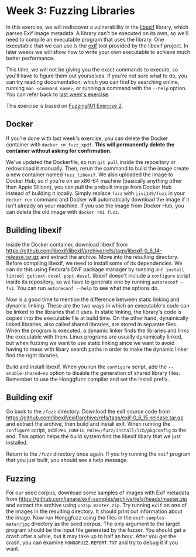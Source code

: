 # Week 3: Fuzzing Libraries

In this exercise, we will rediscover a vulnerability in the [libexif](https://libexif.github.io/) library, which parses Exif image metadata.
A library can't be executed on its own, so we'll need to compile an executable program that uses the library.
One executable that we can use is the [exif](https://github.com/libexif/exif) tool provided by the libexif project.
In later weeks we will show how to write your own executable to achieve much better performance.

This time, we will not be giving you the exact commands to execute, so you'll have to figure them out yourselves.
If you're not sure what to do, you can try reading documentation, which you can find by searching online, running `man <command_name>`, or running a command with the `--help` option.
You can refer back to [last week's exercise](week2.md).

This exercise is based on [Fuzzing101 Exercise 2](https://github.com/antonio-morales/Fuzzing101/tree/main/Exercise%202).

## Docker

If you're done with last week's exercise, you can delete the Docker container with `docker rm fuzz_xpdf`.
**This will permanently delete the container without asking for confirmation.**

We've updated the Dockerfile, so run `git pull` inside the repository or redownload it manually.
Then, rerun the command to build the image create a new container named `fuzz_libexif`.
We also uploaded the image to Docker Hub, so if you're on an x86-64 machine (basically anything other than Apple Silicon), you can pull the prebuilt image from Docker Hub instead of building it locally.
Simply replace `fuzz` with `jivi149/fuzz` in your `docker run` command and Docker will automatically download the image if it isn't already on your machine.
If you use the image from Docker Hub, you can delete the old image with `docker rmi fuzz`.

## Building libexif

Inside the Docker container, download libexif from <https://github.com/libexif/libexif/archive/refs/tags/libexif-0_6_14-release.tar.gz> and extract the archive.
Move into the resulting directory.
Before compiling libexif, we need to install some of its dependencies.
We can do this using Fedora's DNF package manager by running `dnf install libtool gettext-devel popt-devel`.
libexif doesn't include a `configure` script inside its repository, so we have to generate one by running `autoreconf -fvi`.
You can run `autoreconf --help` to see what the options do.

Now is a good time to mention the difference between static linking and dynamic linking.
These are the two ways in which an executable's code can be linked to the libraries that it uses.
In static linking, the library's code is copied into the executable file at build time.
On the other hand, dynamically linked libraries, also called shared libraries, are stored in separate files.
When the program is executed, a dynamic linker finds the libraries and links the executable with them.
Linux programs are usually dynamically linked, but when fuzzing we want to use static linking since we want to avoid having to mess with libary search paths in order to make the dynamic linker find the right libraries.

Build and install libexif.
When you run the `configure` script, add the `--enable-shared=no` option to disable the generation of shared library files.
Remember to use the Honggfuzz compiler and set the install prefix.

## Building exif

Go back to the `/fuzz` directory.
Download the exif source code from <https://github.com/libexif/exif/archive/refs/tags/exif-0_6_15-release.tar.gz> and extract the archive, then build and install exif.
When running the `configure` script, add `PKG_CONFIG_PATH=/fuzz/install/lib/pkgconfig` to the end.
This option helps the build system find the libexif libary that we just installed.

Return to the `/fuzz` directory once again.
If you try running the `exif` program that you just built, you should see a help message.

## Fuzzing

For our seed corpus, download some samples of images with Exif metadata from <https://github.com/ianare/exif-samples/archive/refs/heads/master.zip> and extract the archive using `unzip master.zip`.
Try running `exif` on one of the images in the resulting directory.
It should print out information about the image.
Now run Honggfuzz using the files in the `exif-samples-mater/jpg` directory as the seed corpus.
The only argument to the target program should be the input file generated by the fuzzer.
You should get a crash after a while, but it may take up to half an hour.
After you get the crash, you can examine `HONGGFUZZ.REPORT.TXT` and try to debug it if you want.
